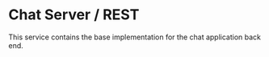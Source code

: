 Chat Server / REST
===================

This service contains the base implementation for the chat application back end.